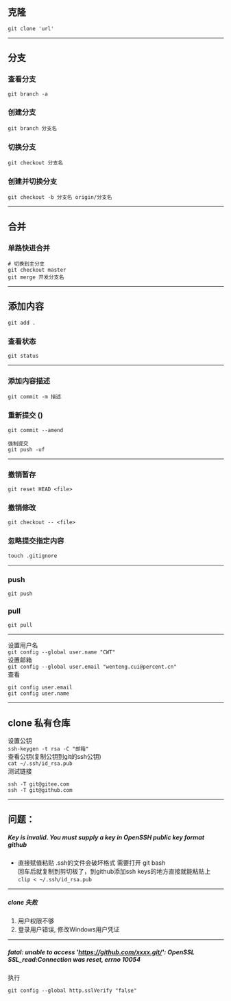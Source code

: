 ## 克隆
`git clone 'url'`
***
## 分支
### 查看分支
`git branch -a`
### 创建分支
`git branch 分支名`
### 切换分支
`git checkout 分支名`
### 创建并切换分支
`git checkout -b 分支名 origin/分支名`
***
## 合并
### 单路快进合并
```
# 切换到主分支
git checkout master
git merge 开发分支名
```
***

## 添加内容
`git add .`
### 查看状态
`git status`
***

### 添加内容描述
`git commit -m 描述`
### 重新提交 ()
`git commit --amend`
```
强制提交
git push -uf
```
***

### 撤销暂存
`git reset HEAD <file>`

### 撤销修改
`git checkout -- <file>`

### 忽略提交指定内容
`touch .gitignore`
***
### push
`git push`
### pull
`git pull`
***

设置用户名    
`git config --global user.name "CWT"`    
设置邮箱    
`git config --global user.email "wenteng.cui@percent.cn"`    
查看    
```
git config user.email
git config user.name
```
***
## clone 私有仓库
设置公钥    
`ssh-keygen -t rsa -C "邮箱"`    
查看公钥(复制公钥到git的ssh公钥)    
`cat ~/.ssh/id_rsa.pub`    
测试链接    
```
ssh -T git@gitee.com
ssh -T git@github.com
```    
***

## 问题：
##### Key is invalid. You must supply a key in OpenSSH public key format github     
* 直接赋值粘贴 .ssh的文件会破坏格式
需要打开 git bash    
回车后就复制到剪切板了，到github添加ssh keys的地方直接就能粘贴上    
`clip < ~/.ssh/id_rsa.pub`
***
##### clone 失败
1. 用户权限不够
2. 登录用户错误, 修改Windows用户凭证
***
##### fatal: unable to access 'https://github.com/xxxx.git/': OpenSSL SSL_read:Connection was reset, errno 10054
执行
```
git config --global http.sslVerify "false"
```
